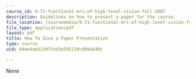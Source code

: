 ```yaml
---
course_id: 9-71-functional-mri-of-high-level-vision-fall-2007
description: Guidelines on how to present a paper for the course.
file_location: /coursemedia/9-71-functional-mri-of-high-level-vision-fall-2007/64ee4ab51307fed3e595219cd9dab48c_presentingpaper.pdf
file_type: application/pdf
layout: pdf
title: How To Give a Paper Presentation
type: course
uid: 64ee4ab51307fed3e595219cd9dab48c

---
```

None